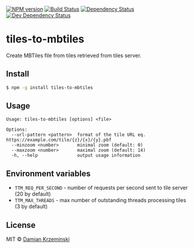 [![NPM version][npm-image]][npm-url]
[![Build Status][travis-image]][travis-url]
[![Dependency Status][deps-image]][deps-url]
[![Dev Dependency Status][deps-dev-image]][deps-dev-url]

# tiles-to-mbtiles

Create MBTiles file from tiles retrieved from tiles server. 

## Install

```sh
$ npm -g install tiles-to-mbtiles
```

## Usage

```
Usage: tiles-to-mbtiles [options] <file>

Options:
  --url-pattern <pattern>  format of the tile URL eq. https://example.com/tile/{z}/{x}/{y}.pbf
  --minzoom <number>       minimal zoom (default: 0)
  --maxzoom <number>       maximal zoom (default: 14)
  -h, --help               output usage information
```


## Environment variables

- `TTM_REQ_PER_SECOND` - number of requests per second sent to tile server (20 by default)
- `TTM_MAX_THREADS` - max number of outstanding threads processing tiles (3 by default)

## License

MIT © [Damian Krzeminski](https://pirxpilot.me)

[npm-image]: https://img.shields.io/npm/v/tiles-to-mbtiles.svg
[npm-url]: https://npmjs.org/package/tiles-to-mbtiles

[travis-url]: https://travis-ci.org/mapwhit/tiles-to-mbtiles
[travis-image]: https://img.shields.io/travis/mapwhit/tiles-to-mbtiles.svg

[deps-image]: https://img.shields.io/david/mapwhit/tiles-to-mbtiles.svg
[deps-url]: https://david-dm.org/mapwhit/tiles-to-mbtiles

[deps-dev-image]: https://img.shields.io/david/dev/mapwhit/tiles-to-mbtiles.svg
[deps-dev-url]: https://david-dm.org/mapwhit/tiles-to-mbtiles?type=dev
